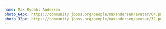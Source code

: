 ```yaml
---
name: Max Rydahl Andersen
photo_64px: https://community.jboss.org/people/maxandersen/avatar/64.png
photo_32px: https://community.jboss.org/people/maxandersen/avatar/32.png
---
```

